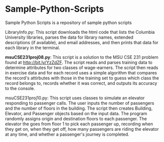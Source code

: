 Sample-Python-Scripts
=====================

Sample Python Scripts is a repository of sample python scripts

LibraryInfo.py:  This script downloads the html code that lists the Columbia University libraries, parses the data for library names, extended descriptions (if available), and email addresses, and then prints that data for each library in the terminal.

<b>msuCSE231proj08.py</b>:  This script is a solution to the MSU CSE 231 problem found at http://bit.ly/YzZdZF. The script reads and parses training data to determine attributes for two classes of wage-earners. The script then reads in exercise data and for each record uses a simple algorithm that compares the record's attirbutes with those in the training set to guess which class the record belongs to, records whether it was correct, and outputs its accuracy to the console.

msuCSE231proj10.py:  This script uses classes to simulate an elevator responding to passenger calls. The user inputs the number of passengers and the number of floors in the building. The script then creates Building, Elevator, and Passenger objects based on the input data. The program randomly assigns origin and destination floors to each passenger. The elevator the goes from floor 1 to pick each passenger up, recording when they get on, when they get off, how many passengers are riding the elevator at any time, and whether a passenger's journey is completed.
